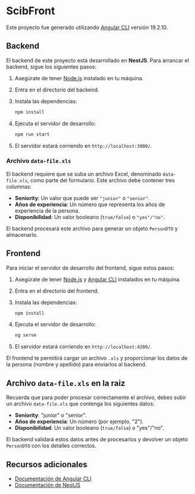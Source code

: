 # ScibFront

Este proyecto fue generado utilizando [Angular CLI](https://github.com/angular/angular-cli) versión 19.2.10.

## Backend

El backend de este proyecto está desarrollado en **NestJS**. Para arrancar el backend, sigue los siguientes pasos:

1. Asegúrate de tener [Node.js](https://nodejs.org/) instalado en tu máquina.
2. Entra en el directorio del backend.
3. Instala las dependencias:

    ```bash
    npm install
    ```

4. Ejecuta el servidor de desarrollo:

    ```bash
    npm run start
    ```

5. El servidor estará corriendo en `http://localhost:3000/`.

### Archivo `data-file.xls`

El backend requiere que se suba un archivo Excel, denominado `data-file.xls`, como parte del formulario. Este archivo debe contener tres columnas: 
- **Seniority**: Un valor que puede ser `"junior"` o `"senior"`.
- **Años de experiencia**: Un número que representa los años de experiencia de la persona.
- **Disponibilidad**: Un valor booleano (`true/false`) o `"yes"/"no"`.

El backend procesará este archivo para generar un objeto `PersonDTO` y almacenarlo.

## Frontend

Para iniciar el servidor de desarrollo del frontend, sigue estos pasos:

1. Asegúrate de tener [Node.js](https://nodejs.org/) y [Angular CLI](https://angular.io/cli) instalados en tu máquina.
2. Entra en el directorio del frontend.
3. Instala las dependencias:

    ```bash
    npm install
    ```

4. Ejecuta el servidor de desarrollo:

    ```bash
    ng serve
    ```

5. El servidor estará corriendo en `http://localhost:4200/`.

El frontend te permitirá cargar un archivo `.xls` y proporcionar los datos de la persona (nombre y apellido) para enviarlos al backend.

## Archivo `data-file.xls` en la raiz

Recuerda que para poder procesar correctamente el archivo, debes subir un archivo `data-file.xls` que contenga los siguientes datos:
- **Seniority**: "junior" o "senior".
- **Años de experiencia**: Un número (por ejemplo, "2").
- **Disponibilidad**: Un valor booleano (`true/false`) o "yes"/"no".

El backend validará estos datos antes de procesarlos y devolver un objeto `PersonDTO` con los detalles correctos.

## Recursos adicionales

- [Documentación de Angular CLI](https://angular.dev/tools/cli)
- [Documentación de NestJS](https://docs.nestjs.com/)
